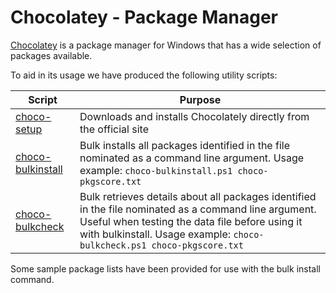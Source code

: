 # Chocolatey - Package Manager

[Chocolatey](https://chocolatey.org/) is a package manager for Windows that has a wide selection of packages available.

To aid in its usage we have produced the following utility scripts:

| Script | Purpose |
| --- | --- |
| [choco-setup](choco-setup.ps1) | Downloads and installs Chocolately directly from the official site |
| [choco-bulkinstall](choco-bulkinstall.ps1) | Bulk installs all packages identified in the file nominated as a command line argument. Usage example:  `choco-bulkinstall.ps1 choco-pkgscore.txt` |
| [choco-bulkcheck](choco-bulkcheck.ps1) | Bulk retrieves details about all packages identified in the file nominated as a command line argument. Useful when testing the data file before using it with bulkinstall. Usage example:  `choco-bulkcheck.ps1 choco-pkgscore.txt` |

Some sample package lists have been provided for use with the bulk install command.
